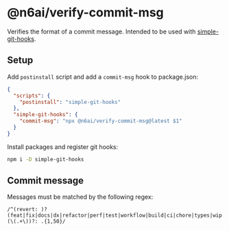 # @n6ai/verify-commit-msg

Verifies the format of a commit message. Intended to be used with [simple-git-hooks](https://github.com/toplenboren/simple-git-hooks).

## Setup

Add `postinstall` script and add a `commit-msg` hook to package.json:

```json
{
  "scripts": {
    "postinstall": "simple-git-hooks"
  },
  "simple-git-hooks": {
    "commit-msg": "npx @n6ai/verify-commit-msg@latest $1"
  }
}
```

Install packages and register git hooks:

```bash
npm i -D simple-git-hooks
```

## Commit message

Messages must be matched by the following regex:

```text
/^(revert: )?(feat|fix|docs|dx|refactor|perf|test|workflow|build|ci|chore|types|wip|release|deps)(\(.+\))?: .{1,50}/
```
